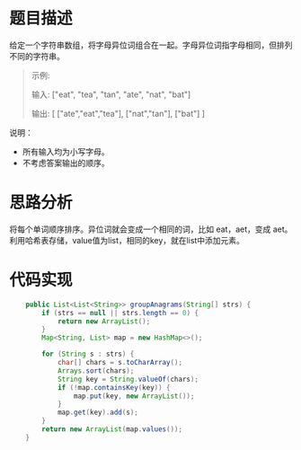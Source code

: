 # 题目描述
给定一个字符串数组，将字母异位词组合在一起。字母异位词指字母相同，但排列不同的字符串。

> 示例:
> 
> 输入: ["eat", "tea", "tan", "ate", "nat", "bat"]
> 
> 输出:
> [
>   ["ate","eat","tea"],
>   ["nat","tan"],
>   ["bat"]
> ]

说明：

- 所有输入均为小写字母。
- 不考虑答案输出的顺序。

# 思路分析

将每个单词顺序排序。异位词就会变成一个相同的词，比如 eat，aet，变成 aet。利用哈希表存储，value值为list，相同的key，就在list中添加元素。


# 代码实现
```java
    public List<List<String>> groupAnagrams(String[] strs) {
        if (strs == null || strs.length == 0) {
            return new ArrayList();
        }
        Map<String, List> map = new HashMap<>();

        for (String s : strs) {
            char[] chars = s.toCharArray();
            Arrays.sort(chars);
            String key = String.valueOf(chars);
            if (!map.containsKey(key)) {
                map.put(key, new ArrayList());
            }
            map.get(key).add(s);
        }
        return new ArrayList(map.values());
    }
```